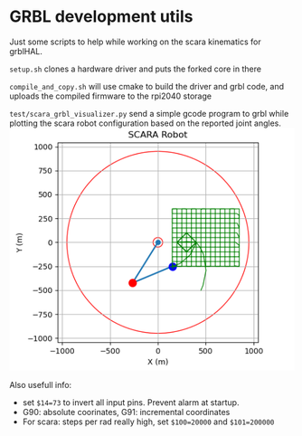 # GRBL development utils

Just some scripts to help while working on the scara kinematics for grblHAL.

`setup.sh` clones a hardware driver and puts the forked core in there

`compile_and_copy.sh` will use cmake to build the driver and grbl code, and uploads the compiled firmware to the rpi2040 storage

`test/scara_grbl_visualizer.py` send a simple gcode program to grbl while plotting the scara robot configuration based on the reported joint angles.
![visualizer plot](./scara_visualizer.png)

Also usefull info:

- set `$14=73` to invert all input pins. Prevent alarm at startup.
- G90: absolute coorinates, G91: incremental coordinates
- For scara: steps per rad really high, set `$100=20000` and `$101=200000`
